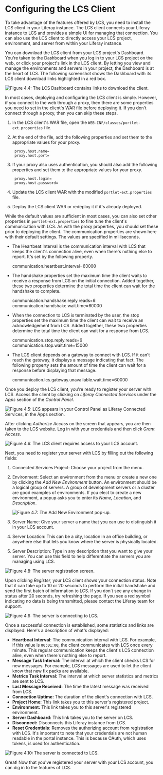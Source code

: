 # Configuring the LCS Client [](id=configuring-the-lcs-client)

To take advantage of the features offered by LCS, you need to install the LCS 
client in your Liferay instance. The LCS client connects your Liferay instance 
to LCS and provides a simple UI for managing that connection. You can also use 
the LCS client to directly access your LCS project, environment, and server from 
within your Liferay instance. 

You can download the LCS client from your LCS project's Dashboard. You're 
taken to the Dashboard when you log in to your LCS project on the web, or click
your project's link in the LCS client. By letting you view and manage the 
environments and servers in your project, the Dashboard is at the heart of LCS. 
The following screenshot shows the Dashboard with its LCS client download links 
highlighted in a red box. 

![Figure 4.4: The LCS Dashboard contains links to download the client.](../../images/lcs-dashboard-client-download.png)

In most cases, deploying and configuring the LCS client is simple. However, if 
you connect to the web through a proxy, then there are some properties you need
to set in the client's WAR file before deploying it. If you don't connect
through a proxy, then you can skip these steps.

1. In the LCS client's WAR file, open the 
   `WEB-INF/classes/portlet-ext.properties` file.
 
2. At the end of the file, add the following properties and set them to the 
   appropriate values for your proxy.
   
        proxy.host.name=
        proxy.host.port=

3. If your proxy also uses authentication, you should also add the following 
   properties and set them to the appropriate values for your proxy.
   
        proxy.host.login=
        proxy.host.password=
        
4. Update the LCS client WAR with the modified `portlet-ext.properties` file.
 
5. Deploy the LCS client WAR or redeploy it if it's already deployed. 

While the default values are sufficient in most cases, you can also set other 
properties in `portlet-ext.properties` to fine tune the client's communication 
with LCS. As with the proxy properties, you should set these prior to deploying 
the client. The communication properties are shown here with their default 
settings. The values are specified in milliseconds. 

- The Heartbeat Interval is the communication interval with LCS that keeps the 
  client's connection alive, even when there's nothing else to report. It's set 
  by the following property.
  
    communication.heartbeat.interval=60000

- The handshake properties set the maximum time the client waits to receive a 
  response from LCS on the initial connection. Added together, these two 
  properties determine the total time the client can wait for the handshake to 
  complete.
  
    communication.handshake.reply.reads=6
    communication.handshake.wait.time=60000

- When the connection to LCS is terminated by the user, the stop properties set 
  the maximum time the client can wait to receive an acknowledgement from LCS. 
  Added together, these two properties determine the total time the client can 
  wait for a response from LCS. 
  
    communication.stop.reply.reads=6
    communication.stop.wait.time=15000

- The LCS client depends on a gateway to connect with LCS. If it can't reach the 
  gateway, it displays a message indicating that fact. The following property 
  sets the amount of time the client can wait for a response before displaying 
  that message.
  
    communication.lcs.gateway.unavailable.wait.time=60000

Once you deploy the LCS client, you're ready to register your server with LCS. 
Access the client by clicking on *Liferay Connected Services* under the *Apps* 
section of the *Control Panel*. 

![Figure 4.5: LCS appears in your Control Panel as Liferay Connected Services, in the Apps section.](../../images/lcs-post-install-01.png)

After clicking *Authorize Access* on the screen that appears, you are then taken 
to the LCS website. Log in with your credentials and then click *Grant Access*.

![Figure 4.6: The LCS client requires access to your LCS account.](../../images/lcs-auth-access.png)

Next, you need to register your server with LCS by filling out the following 
fields:

1. Connected Services Project: Choose your project from the menu. 

2. Environment: Select an environment from the menu or create a new one by
   clicking the *Add New Environment* button. An environment should be a logical
   group of servers. A group of development servers or a cluster are good 
   examples of environments. If you elect to create a new environment, a popup 
   asks you to enter its *Name*, *Location*, and *Description*.

    ![Figure 4.7: The Add New Environment pop-up.](../../images/lcs-new-environment.png)

3. Server Name: Give your server a name that you can use to distinguish it in 
   your LCS account.

4. Server Location: This can be a city, location in an office building, or 
   anywhere else that lets you know where the server is physically located.

5. Server Description: Type in any description that you want to give your 
   server. You can use this field to help differentiate the servers you are 
   managing using LCS.

![Figure 4.8: The server registration screen.](../../images/lcs-register-server.png)

Upon clicking *Register*, your LCS client shows your connection status. Note 
that it can take up to 10 or 20 seconds to perform the initial handshake and 
send the first batch of information to LCS. If you don't see any change in 
status after 20 seconds, try refreshing the page. If you see a red symbol 
indicating no data is being transmitted, please contact the Liferay team for 
support. 

![Figure 4.9: The server is connecting to LCS.](../../images/lcs-server-connecting.png)

Once a successful connection is established, some statistics and links are
displayed. Here's a description of what's displayed:

- **Heartbeat Interval:** The communication interval with LCS. For example, if 
  this value is `00:01:00`, the client communicates with LCS once every minute. 
  This regular communication keeps the client's LCS connection alive, even when 
  there's nothing else to report. 
- **Message Task Interval:** The interval at which the client checks LCS for new 
  messages. For example, LCS messages are used to let the client know that new 
  fix packs are available.
- **Metrics Task Interval:** The interval at which server statistics and metrics 
  are sent to LCS.
- **Last Message Received:** The time the latest message was received from LCS.
- **Connection Uptime:** The duration of the client's connection with LCS.
- **Project Home:** This link takes you to this server's registered 
  project.
- **Environment:** This link takes you to this server's registered 
  environment.
- **Server Dashboard:** This link takes you to the server on LCS.
- **Disconnect:** Disconnects this Liferay instance from LCS.
- **Reset Credentials:** Removes the authorizing account from registration with LCS. 
  It's important to note that your credentials are not human readable in the 
  portal instance. This is because OAuth, which uses tokens, is used for 
  authentication.
 
![Figure 4.10: The server is connected to LCS.](../../images/lcs-server-connected.png)

Great! Now that you've registered your server with your LCS account, you can dig 
in to the features of LCS.
